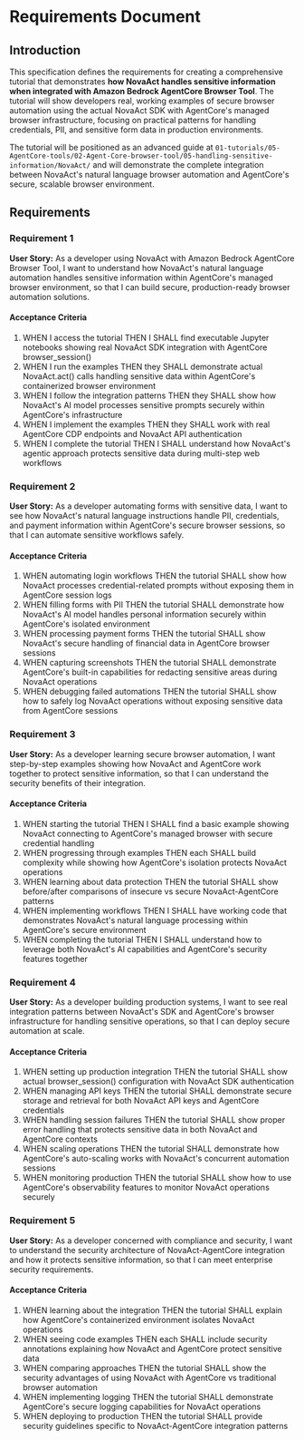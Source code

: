 # Requirements Document

## Introduction

This specification defines the requirements for creating a comprehensive tutorial that demonstrates **how NovaAct handles sensitive information when integrated with Amazon Bedrock AgentCore Browser Tool**. The tutorial will show developers real, working examples of secure browser automation using the actual NovaAct SDK with AgentCore's managed browser infrastructure, focusing on practical patterns for handling credentials, PII, and sensitive form data in production environments.

The tutorial will be positioned as an advanced guide at `01-tutorials/05-AgentCore-tools/02-Agent-Core-browser-tool/05-handling-sensitive-information/NovaAct/` and will demonstrate the complete integration between NovaAct's natural language browser automation and AgentCore's secure, scalable browser environment.

## Requirements

### Requirement 1

**User Story:** As a developer using NovaAct with Amazon Bedrock AgentCore Browser Tool, I want to understand how NovaAct's natural language automation handles sensitive information within AgentCore's managed browser environment, so that I can build secure, production-ready browser automation solutions.

#### Acceptance Criteria

1. WHEN I access the tutorial THEN I SHALL find executable Jupyter notebooks showing real NovaAct SDK integration with AgentCore browser_session()
2. WHEN I run the examples THEN they SHALL demonstrate actual NovaAct.act() calls handling sensitive data within AgentCore's containerized browser environment
3. WHEN I follow the integration patterns THEN they SHALL show how NovaAct's AI model processes sensitive prompts securely within AgentCore's infrastructure
4. WHEN I implement the examples THEN they SHALL work with real AgentCore CDP endpoints and NovaAct API authentication
5. WHEN I complete the tutorial THEN I SHALL understand how NovaAct's agentic approach protects sensitive data during multi-step web workflows

### Requirement 2

**User Story:** As a developer automating forms with sensitive data, I want to see how NovaAct's natural language instructions handle PII, credentials, and payment information within AgentCore's secure browser sessions, so that I can automate sensitive workflows safely.

#### Acceptance Criteria

1. WHEN automating login workflows THEN the tutorial SHALL show how NovaAct processes credential-related prompts without exposing them in AgentCore session logs
2. WHEN filling forms with PII THEN the tutorial SHALL demonstrate how NovaAct's AI model handles personal information securely within AgentCore's isolated environment
3. WHEN processing payment forms THEN the tutorial SHALL show NovaAct's secure handling of financial data in AgentCore browser sessions
4. WHEN capturing screenshots THEN the tutorial SHALL demonstrate AgentCore's built-in capabilities for redacting sensitive areas during NovaAct operations
5. WHEN debugging failed automations THEN the tutorial SHALL show how to safely log NovaAct operations without exposing sensitive data from AgentCore sessions

### Requirement 3

**User Story:** As a developer learning secure browser automation, I want step-by-step examples showing how NovaAct and AgentCore work together to protect sensitive information, so that I can understand the security benefits of their integration.

#### Acceptance Criteria

1. WHEN starting the tutorial THEN I SHALL find a basic example showing NovaAct connecting to AgentCore's managed browser with secure credential handling
2. WHEN progressing through examples THEN each SHALL build complexity while showing how AgentCore's isolation protects NovaAct operations
3. WHEN learning about data protection THEN the tutorial SHALL show before/after comparisons of insecure vs secure NovaAct-AgentCore patterns
4. WHEN implementing workflows THEN I SHALL have working code that demonstrates NovaAct's natural language processing within AgentCore's secure environment
5. WHEN completing the tutorial THEN I SHALL understand how to leverage both NovaAct's AI capabilities and AgentCore's security features together

### Requirement 4

**User Story:** As a developer building production systems, I want to see real integration patterns between NovaAct's SDK and AgentCore's browser infrastructure for handling sensitive operations, so that I can deploy secure automation at scale.

#### Acceptance Criteria

1. WHEN setting up production integration THEN the tutorial SHALL show actual browser_session() configuration with NovaAct SDK authentication
2. WHEN managing API keys THEN the tutorial SHALL demonstrate secure storage and retrieval for both NovaAct API keys and AgentCore credentials
3. WHEN handling session failures THEN the tutorial SHALL show proper error handling that protects sensitive data in both NovaAct and AgentCore contexts
4. WHEN scaling operations THEN the tutorial SHALL demonstrate how AgentCore's auto-scaling works with NovaAct's concurrent automation sessions
5. WHEN monitoring production THEN the tutorial SHALL show how to use AgentCore's observability features to monitor NovaAct operations securely

### Requirement 5

**User Story:** As a developer concerned with compliance and security, I want to understand the security architecture of NovaAct-AgentCore integration and how it protects sensitive information, so that I can meet enterprise security requirements.

#### Acceptance Criteria

1. WHEN learning about the integration THEN the tutorial SHALL explain how AgentCore's containerized environment isolates NovaAct operations
2. WHEN seeing code examples THEN each SHALL include security annotations explaining how NovaAct and AgentCore protect sensitive data
3. WHEN comparing approaches THEN the tutorial SHALL show the security advantages of using NovaAct with AgentCore vs traditional browser automation
4. WHEN implementing logging THEN the tutorial SHALL demonstrate AgentCore's secure logging capabilities for NovaAct operations
5. WHEN deploying to production THEN the tutorial SHALL provide security guidelines specific to NovaAct-AgentCore integration patterns